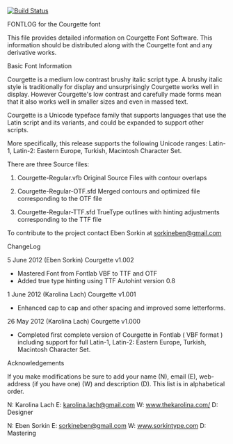 [![Build Status](https://travis-ci.org/fontdirectory/courgette.svg?branch=master)](https://travis-ci.org/fontdirectory/courgette)

FONTLOG for the Courgette font

This file provides detailed information on Courgette Font Software.
This information should be distributed along with the Courgette font 
and any derivative works.

Basic Font Information

Courgette is a medium low contrast brushy italic script 
type. A brushy italic style is traditionally for display 
and unsurprisingly Courgette works well in display. 
However Courgette's low contrast and carefully made forms 
mean that it also works well in smaller sizes and even 
in massed text.

Courgette is a Unicode typeface family that supports 
languages that use the Latin script and its variants, 
and could be expanded to support other scripts.

More specifically, this release supports the following 
Unicode ranges: Latin-1, Latin-2: Eastern Europe, Turkish, 
Macintosh Character Set.

There are three Source files:

1. Courgette-Regular.vfb Original Source Files with 
   contour overlaps

2. Courgette-Regular-OTF.sfd Merged contours and 
   optimized file corresponding to the OTF file

3. Courgette-Regular-TTF.sfd TrueType outlines with 
   hinting adjustments corresponding to the TTF file

To contribute to the project contact Eben Sorkin at 
sorkineben@gmail.com

ChangeLog

5 June 2012 (Eben Sorkin) Courgette v1.002
- Mastered Font from Fontlab VBF to TTF and OTF
- Added true type hinting using TTF Autohint version 0.8

1 June 2012 (Karolina Lach) Courgette v1.001
- Enhanced cap to cap and other spacing and improved some letterforms.

26 May 2012 (Karolina Lach) Courgette v1.000
- Completed first complete version of Courgette in Fontlab 
( VBF format ) including support for full Latin-1, Latin-2: 
Eastern Europe, Turkish, Macintosh Character Set.

Acknowledgements

If you make modifications be sure to add your name (N), email (E), web-address
(if you have one) (W) and description (D). This list is in alphabetical order.

N: Karolina Lach
E: karolina.lach@gmail.com
W: www.thekarolina.com/
D: Designer

N: Eben Sorkin
E: sorkineben@gmail.com
W: www.sorkintype.com
D: Mastering
